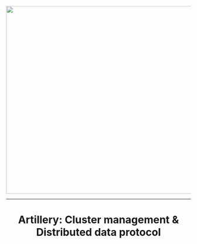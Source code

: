 <!-- --- -->
<!-- home: true -->
<!-- title: Artillery -->
<!-- description: Cluster management & Distributed data protocol -->
<!-- actionText: Getting Started -->
<!-- actionLink: /#/docs -->
<!-- footer: Footer -->
<!-- --- -->


<div align="center">
  <img src="https://raw.githubusercontent.com/bastion-rs/artillery/master/img/artillery_cropped.png" width="512" height="512"><br>
</div>

-----------------

<h1 align="center">Artillery: Cluster management & Distributed data protocol</h1>

